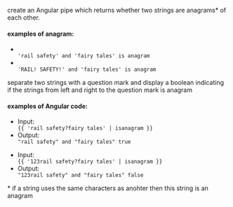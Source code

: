 <p>
create an Angular pipe which returns whether two strings are anagrams* of each other.
</p>
<h4>examples of anagram:</h4>
<ul>
<li>
<code>
'rail safety' and 'fairy tales' is anagram
</code>
</li>
<li>
<code>
'RAIL! SAFETY!' and 'fairy tales' is anagram
</code>
</li>
</ul>
<p>
separate two strings with a question mark and display a boolean indicating if the strings from left and right to the question mark is anagram
</p>
<h4>examples of Angular code:</h4>
<ul>
<li>
  Input: 
<code>
{{ 'rail safety?fairy tales' | isanagram }}
</code>
</li>
<li>
  Output: 
<code>
"rail safety" and "fairy tales" true
</code>
</li>
  </ul>
  <ul>
  <li>
  Input: 
<code>
{{ '123rail safety?fairy tales' | isanagram }}
</code>
</li>
<li>
  Output: 
<code>
"123rail safety" and "fairy tales" false
</code>
</li>
</ul>
<p>
* if a string uses the same characters as anohter then this string is an anagram
</p>
